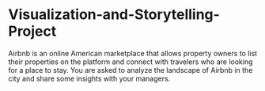 # Visualization-and-Storytelling-Project
Airbnb is an online American marketplace that allows property owners to list their properties on the platform and connect with travelers who are looking for a place to stay. You are asked to analyze the landscape of Airbnb in the city and share some insights with your managers.
